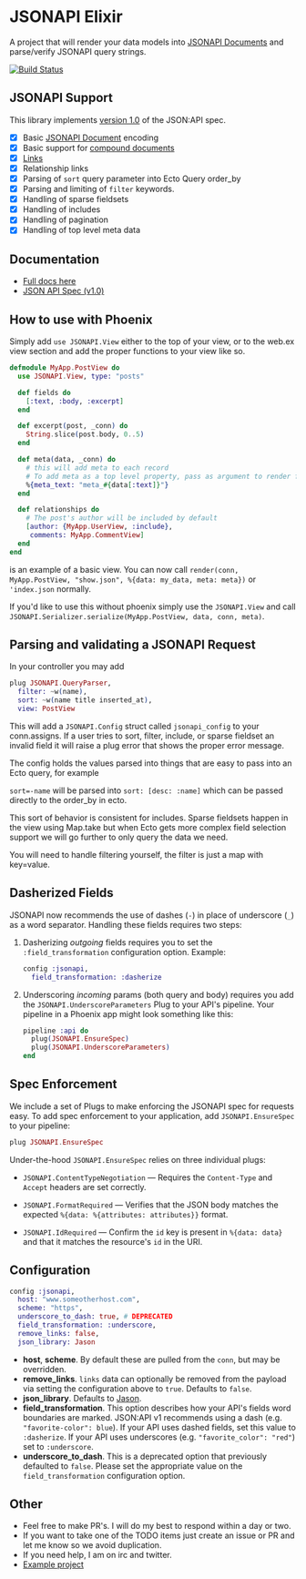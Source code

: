 # JSONAPI Elixir

A project that will render your data models into [JSONAPI Documents](http://jsonapi.org/format) and parse/verify JSONAPI query strings.

[![Build Status](https://travis-ci.org/jeregrine/jsonapi.svg)](https://travis-ci.org/jeregrine/jsonapi)

## JSONAPI Support

This library implements [version 1.0](https://jsonapi.org/format/1.0/)
of the JSON:API spec.

- [x] Basic [JSONAPI Document](http://jsonapi.org/format/#document-top-level) encoding
- [x] Basic support for [compound documents](http://jsonapi.org/format/#document-compound-documents)
- [x] [Links](http://jsonapi.org/format/#document-links)
- [x] Relationship links
- [x] Parsing of `sort` query parameter into Ecto Query order_by
- [x] Parsing and limiting of `filter` keywords.
- [x] Handling of sparse fieldsets
- [x] Handling of includes
- [x] Handling of pagination
- [x] Handling of top level meta data

## Documentation

* [Full docs here](https://hexdocs.pm/jsonapi)
* [JSON API Spec (v1.0)](https://jsonapi.org/format/1.0/)

## How to use with Phoenix

Simply add `use JSONAPI.View` either to the top of your view, or to the web.ex view section and add the
proper functions to your view like so.

```elixir
defmodule MyApp.PostView do
  use JSONAPI.View, type: "posts"

  def fields do
    [:text, :body, :excerpt]
  end

  def excerpt(post, _conn) do
    String.slice(post.body, 0..5)
  end

  def meta(data, _conn) do
    # this will add meta to each record
    # To add meta as a top level property, pass as argument to render function (shown below)
    %{meta_text: "meta_#{data[:text]}"}
  end

  def relationships do
    # The post's author will be included by default
    [author: {MyApp.UserView, :include},
     comments: MyApp.CommentView]
  end
end
```

is an example of a basic view. You can now call `render(conn, MyApp.PostView, "show.json", %{data: my_data, meta: meta})` or `'index.json` normally.

If you'd like to use this without phoenix simply use the `JSONAPI.View` and call `JSONAPI.Serializer.serialize(MyApp.PostView, data, conn, meta)`.

## Parsing and validating a JSONAPI Request

In your controller you may add

```elixir
plug JSONAPI.QueryParser,
  filter: ~w(name),
  sort: ~w(name title inserted_at),
  view: PostView
```

This will add a `JSONAPI.Config` struct called `jsonapi_config` to your conn.assigns. If a user tries to
sort, filter, include, or sparse fieldset an invalid field it will raise a plug error that shows the
proper error message.

The config holds the values parsed into things that are easy to pass into an Ecto query, for example

`sort=-name` will be parsed into `sort: [desc: :name]` which can be passed directly to the order_by in ecto.

This sort of behavior is consistent for includes. Sparse fieldsets happen in the view using Map.take but
when Ecto gets more complex field selection support we will go further to only query the data we need.

You will need to handle filtering yourself, the filter is just a map with key=value.

## Dasherized Fields

JSONAPI now recommends the use of dashes (`-`) in place of underscore (`_`) as a
word separator. Handling these fields requires two steps:

1. Dasherizing *outgoing* fields requires you to set the `:field_transformation`
   configuration option. Example:

   ```elixir
   config :jsonapi,
     field_transformation: :dasherize
   ```

2. Underscoring *incoming* params (both query and body) requires you add the
   `JSONAPI.UnderscoreParameters` Plug to your API's pipeline. Your pipeline in a
   Phoenix app might look something like this:

   ```elixir
   pipeline :api do
     plug(JSONAPI.EnsureSpec)
     plug(JSONAPI.UnderscoreParameters)
   end
   ```

## Spec Enforcement

We include a set of Plugs to make enforcing the JSONAPI spec for requests easy. To add spec enforcement to your application, add `JSONAPI.EnsureSpec` to your pipeline:

```elixir
plug JSONAPI.EnsureSpec
```

Under-the-hood `JSONAPI.EnsureSpec` relies on three individual plugs:

- `JSONAPI.ContentTypeNegotiation` — Requires the `Content-Type` and `Accept` headers are set correctly.

- `JSONAPI.FormatRequired` — Verifies that the JSON body matches the expected `%{data: %{attributes: attributes}}` format.

- `JSONAPI.IdRequired` — Confirm the `id` key is present in `%{data: data}` and that it matches the resource's `id` in the URI.

## Configuration

```elixir
config :jsonapi,
  host: "www.someotherhost.com",
  scheme: "https",
  underscore_to_dash: true, # DEPRECATED
  field_transformation: :underscore,
  remove_links: false,
  json_library: Jason
```

- **host**, **scheme**. By default these are pulled from the `conn`, but may be
  overridden.
- **remove_links**. `links` data can optionally be removed from the payload via
  setting the configuration above to `true`. Defaults to `false`.
- **json_library**. Defaults to [Jason](https://hex.pm/packages/jason).
- **field_transformation**. This option describes how your API's fields word
  boundaries are marked. JSON:API v1 recommends using a dash (e.g.
  `"favorite-color": blue`). If your API uses dashed fields, set this value to
  `:dasherize`. If your API uses underscores (e.g. `"favorite_color": "red"`)
  set to `:underscore`.
- **underscore_to_dash**. This is a deprecated option that previously defaulted
  to `false`. Please set the appropriate value on the `field_transformation`
  configuration option.

## Other

- Feel free to make PR's. I will do my best to respond within a day or two.
- If you want to take one of the TODO items just create an issue or PR and let me know so we avoid duplication.
- If you need help, I am on irc and twitter.
- [Example project](https://github.com/alexjp/jsonapi-testing)
